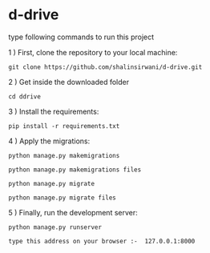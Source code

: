 # d-drive

type following commands to run this project

1 ) First, clone the repository to your local machine:

	git clone https://github.com/shalinsirwani/d-drive.git

2 ) Get inside the downloaded folder

	cd ddrive


3 ) Install the requirements:

	pip install -r requirements.txt

4 ) Apply the migrations:

	python manage.py makemigrations
        
	python manage.py makemigrations files

	python manage.py migrate

	python manage.py migrate files

5 ) Finally, run the development server:

	python manage.py runserver

	type this address on your browser :-  127.0.0.1:8000
